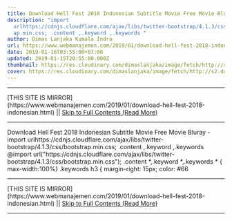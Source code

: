 ```yaml
---
title: Download Hell Fest 2018 Indonesian Subtitle Movie Free Movie Bluray
description: "import
  urlhttps://cdnjs.cloudflare.com/ajax/libs/twitter-bootstrap/4.1.3/css/bootstr\
  ap.min.css; .content ,.keyword ,.keywords "
author: Dimas Lanjaka Kumala Indra
url: https://www.webmanajemen.com/2019/01/download-hell-fest-2018-indonesian.html
date: 2019-01-16T03:55:00+07:00
updated: 2019-01-15T20:55:00.000Z
thumbnail: https://res.cloudinary.com/dimaslanjaka/image/fetch/http://s2.dunia21.org/wp-content/uploads/2018/12/film-hell-fest-2018-lk21.jpg
cover: https://res.cloudinary.com/dimaslanjaka/image/fetch/http://s2.dunia21.org/wp-content/uploads/2018/12/film-hell-fest-2018-lk21.jpg
---
```


<hr/> [THIS SITE IS MIRROR](https://www.webmanajemen.com/2019/01/download-hell-fest-2018-indonesian.html) || <a href="https://www.webmanajemen.com/2019/01/download-hell-fest-2018-indonesian.html" rel="follow" class="button" id="read-more">Skip to Full Contents (Read More)</a> <hr/> Download Hell Fest 2018 Indonesian Subtitle Movie Free Movie Bluray - import urlhttps://cdnjs.cloudflare.com/ajax/libs/twitter-bootstrap/4.1.3/css/bootstrap.min.css; .content ,.keyword ,.keywords  @import url("https://cdnjs.cloudflare.com/ajax/libs/twitter-bootstrap/4.1.3/css/bootstrap.min.css");  .content *,.keyword *,.keywords * { max-width:100%}  .keywords h3 { margin-right: 15px; color: #66 <hr/> [THIS SITE IS MIRROR](https://www.webmanajemen.com/2019/01/download-hell-fest-2018-indonesian.html) || <a href="https://www.webmanajemen.com/2019/01/download-hell-fest-2018-indonesian.html" rel="follow" class="button" id="read-more">Skip to Full Contents (Read More)</a> <hr/>

<script>
    if (location.host.includes('dimaslanjaka12')) {
      location.replace('https://www.webmanajemen.com/2019/01/download-hell-fest-2018-indonesian.html');
    }
  </script>